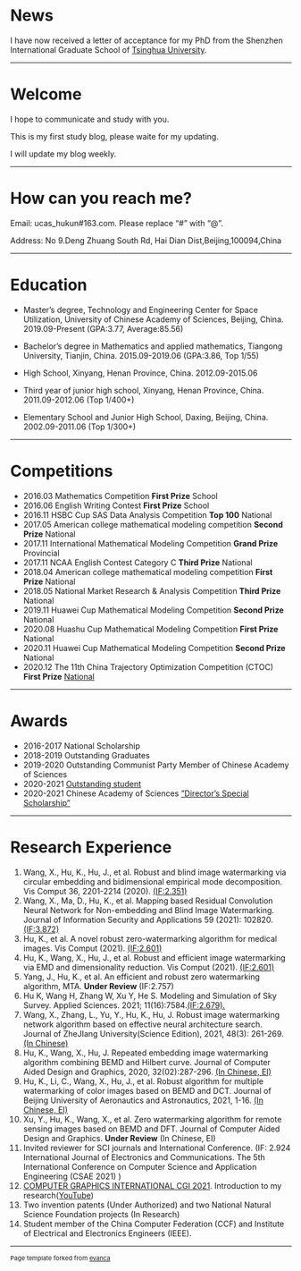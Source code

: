 # News

I have now received a letter of acceptance for my PhD from the Shenzhen International Graduate School of [Tsinghua University](https://www.sigs.tsinghua.edu.cn/main.htm).

---
# Welcome

I hope to communicate and study with you.

This is my first study blog, please waite for my updating.

I will update my blog weekly.

---

# How can you reach me?
Email: ucas_hukun#163.com. Please replace “#” with “@”.

Address: No 9.Deng Zhuang South Rd, Hai Dian Dist,Beijing,100094,China

---

# Education
- Master’s degree, Technology and Engineering Center for Space Utilization, University of
Chinese Academy of Sciences, Beijing, China. 2019.09-Present
(GPA:3.77, Average:85.56)

- Bachelor’s degree in Mathematics and applied mathematics, Tiangong
University, Tianjin, China. 2015.09-2019.06 (GPA:3.86, Top 1/55)

- High School, Xinyang, Henan Province, China. 2012.09-2015.06

- Third year of junior high school, Xinyang, Henan Province, China.
2011.09-2012.06 (Top 1/400+)

- Elementary School and Junior High School, Daxing, Beijing, China.
2002.09-2011.06 (Top 1/300+)

---
# Competitions

- 2016.03 Mathematics Competition **First Prize** School
- 2016.06 English Writing Contest **First Prize** School
- 2016.11 HSBC Cup SAS Data Analysis Competition **Top 100** National
- 2017.05 American college mathematical modeling competition **Second Prize** National
- 2017.11 International Mathematical Modeling Competition **Grand Prize** Provincial
- 2017.11 NCAA English Contest Category C **Third Prize** National
- 2018.04 American college mathematical modeling competition **First Prize** National
- 2018.05 National Market Research & Analysis Competition **Third Prize** National
- 2019.11 Huawei Cup Mathematical Modeling Competition **Second Prize** National
- 2020.08 Huashu Cup Mathematical Modeling Competition **First Prize** National
- 2020.11 Huawei Cup Mathematical Modeling Competition **Second Prize** National
- 2020.12 The 11th China Trajectory Optimization Competition (CTOC) **First Prize** [National](http://sa.hit.edu.cn/2020/1228/c6678a250571/page.htm)

---
# Awards
- 2016-2017 National Scholarship
- 2018-2019 Outstanding Graduates
- 2019-2020 Outstanding Communist Party Member of Chinese Academy of Sciences
- 2020-2021 [Outstanding student](http://www.csu.cas.cn/gb/yjsjy2/tzygg/202104/t20210426_5998302.html)
- 2020-2021 Chinese Academy of Sciences [”Director’s Special Scholarship”](http://www.csu.cas.cn/gb/yjsjy2/tzygg/202105/t20210521_6036343.html)

---
# Research Experience
1. Wang, X., Hu, K., Hu, J., et al. Robust and blind image watermarking via circular embedding and bidimensional
empirical mode decomposition. Vis Comput 36, 2201-2214 (2020). [(IF:2.351)](https://link.springer.com/article/10.1007/s00371-020-01909-2)
2. Wang, X., Ma, D., Hu, K., et al. Mapping based Residual Convolution Neural Network for Non-embedding and Blind
Image Watermarking. Journal of Information Security and Applications 59 (2021): 102820. [(IF:3.872)](https://www.sciencedirect.com/science/article/abs/pii/S2214212621000594)
3. Hu, K., et al. A novel robust zero-watermarking algorithm for medical images. Vis Comput (2021). [(IF:2.601)](https://link.springer.com/article/10.1007/s00371-021-02168-5)
4. Hu, K., Wang, X., Hu, J., et al. Robust and efficient image watermarking via EMD and dimensionality reduction. Vis Comput (2021). [(IF:2.601)](https://link.springer.com/article/10.1007/s00371-021-02275-3)
5. Yang, J., Hu, K., et al. An efficient and robust zero watermarking algorithm, MTA. **Under Review** (IF:2.757)
6. Hu K, Wang H, Zhang W, Xu Y, He S. Modeling and Simulation of Sky Survey. Applied Sciences. 2021; 11(16):7584.[(IF:2.679).](https://www.mdpi.com/2076-3417/11/16/7584)
7. Wang, X., Zhang, L., Yu, Y., Hu, K., Hu, J. Robust image watermarking network algorithm based on effective neural
architecture search. Journal of ZheJIang University(Science Edition), 2021, 48(3): 261-269. [(In Chinese)](https://kns.cnki.net/kcms/detail/detail.aspx?filename=HZDX202103001&dbcode=CJFD&dbname=CJFD2021&v=ku0bILSoL3L4Wt-KwHuXVETCxmWFHczJJwO0K5BHtAhA4iFJtl183gewfZMQxNbj)
8. Hu, K., Wang, X., Hu, J. Repeated embedding image watermarking algorithm combining BEMD and Hilbert curve.
Journal of Computer Aided Design and Graphics, 2020, 32(02):287-296. [(In Chinese, EI)](https://kns.cnki.net/kcms/detail/detail.aspx?dbcode=CJFD&dbname=CJFDLAST2020&filename=JSJF202002014&v=wxqSdv5Tp0jaU4Tyl31KEp0c79xWHosANDo7ztL7Ubn0shAX61siP5n3V9i0jvHR)
9. Hu, K., Li, C., Wang, X., Hu, J., et al. Robust algorithm for multiple watermarking of color images based on BEMD and DCT.
Journal of Beijing University of Aeronautics and Astronautics, 2021, 1-16. [(In Chinese, EI)](https://kns.cnki.net/kcms/detail/detail.aspx?filename=BJHK20210613006&dbcode=CAPJ&dbname=CAPJ2021&v=VPpzCYKdySPWHy45Z-TLSu00AknPUQkFRizoZM6F1fT0QAhzTVE8fnVksMKNSdc3)
10. Xu, Y., Hu, K., Wang, X., et al. Zero watermarking algorithm for remote sensing images based on BEMD and DFT.
Journal of Computer Aided Design and Graphics. **Under Review** (In Chinese, EI)
11. Invited reviewer for SCI journals and International Conference. (IF: 2.924 International Journal of Electronics and
Communications. The 5th International Conference on Computer Science and Application Engineering (CSAE 2021) )
12. [COMPUTER GRAPHICS INTERNATIONAL CGI 2021](http://www.cgs-network.org/cgi21/#features). Introduction to my research([YouTube](https://www.youtube.com/watch?v=h3UzlbjP_IU))
13. Two invention patents (Under Authorized) and two National Natural Science Foundation projects (In Research)
15. Student member of the China Computer Federation (CCF) and Institute of Electrical and Electronics Engineers (IEEE).


---
<p style="font-size:11px">Page template forked from <a href="https://github.com/evanca/quick-portfolio">evanca</a></p>
<!-- Remove above link if you don't want to attibute -->
